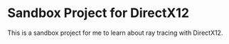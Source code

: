 # Sandbox Project for DirectX12

This is a sandbox project for me to learn about ray tracing with DirectX12.